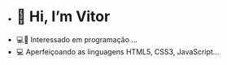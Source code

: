 

- <h1>👋 Hi, I’m Vitor</h1>
- :computer:👀 Interessado em programação ...
- :computer: Aperfeiçoando as linguagens HTML5, CSS3, JavaScript...

